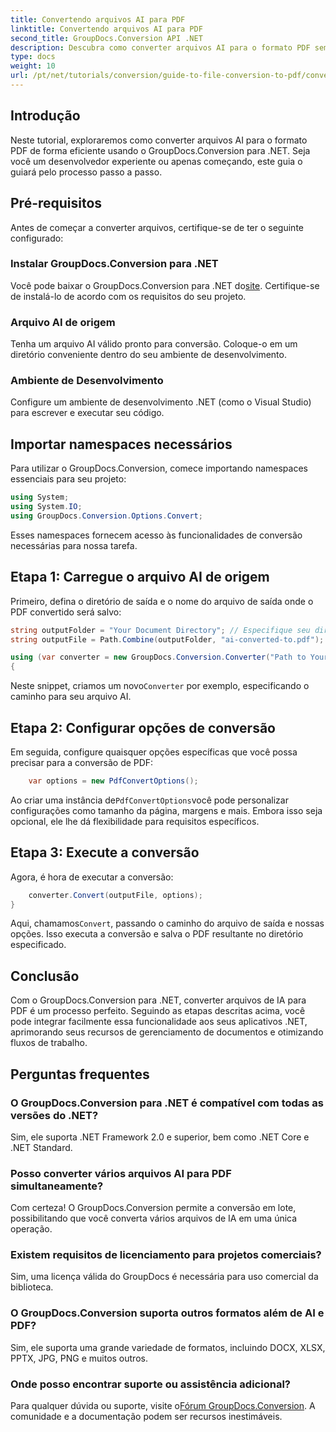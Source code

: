 ```yaml
---
title: Convertendo arquivos AI para PDF
linktitle: Convertendo arquivos AI para PDF
second_title: GroupDocs.Conversion API .NET
description: Descubra como converter arquivos AI para o formato PDF sem esforço usando GroupDocs.Conversion for .NET. Este tutorial o guia através da instalação, configuração do código e processo de conversão.
type: docs
weight: 10
url: /pt/net/tutorials/conversion/guide-to-file-conversion-to-pdf/converting-ai-to-pdf/
---
```

## Introdução

Neste tutorial, exploraremos como converter arquivos AI para o formato PDF de forma eficiente usando o GroupDocs.Conversion para .NET. Seja você um desenvolvedor experiente ou apenas começando, este guia o guiará pelo processo passo a passo.

## Pré-requisitos

Antes de começar a converter arquivos, certifique-se de ter o seguinte configurado:

### Instalar GroupDocs.Conversion para .NET

Você pode baixar o GroupDocs.Conversion para .NET do[site](https://releases.groupdocs.com/conversion/net/). Certifique-se de instalá-lo de acordo com os requisitos do seu projeto.

### Arquivo AI de origem

Tenha um arquivo AI válido pronto para conversão. Coloque-o em um diretório conveniente dentro do seu ambiente de desenvolvimento.

### Ambiente de Desenvolvimento

Configure um ambiente de desenvolvimento .NET (como o Visual Studio) para escrever e executar seu código.

## Importar namespaces necessários

Para utilizar o GroupDocs.Conversion, comece importando namespaces essenciais para seu projeto:

```csharp
using System;
using System.IO;
using GroupDocs.Conversion.Options.Convert;
```
Esses namespaces fornecem acesso às funcionalidades de conversão necessárias para nossa tarefa.

## Etapa 1: Carregue o arquivo AI de origem

Primeiro, defina o diretório de saída e o nome do arquivo de saída onde o PDF convertido será salvo:

```csharp
string outputFolder = "Your Document Directory"; // Especifique seu diretório de documentos aqui
string outputFile = Path.Combine(outputFolder, "ai-converted-to.pdf");

using (var converter = new GroupDocs.Conversion.Converter("Path to Your AI File"))
{
```

 Neste snippet, criamos um novo`Converter` por exemplo, especificando o caminho para seu arquivo AI.

## Etapa 2: Configurar opções de conversão

Em seguida, configure quaisquer opções específicas que você possa precisar para a conversão de PDF:

```csharp
    var options = new PdfConvertOptions();
```
 Ao criar uma instância de`PdfConvertOptions`você pode personalizar configurações como tamanho da página, margens e mais. Embora isso seja opcional, ele lhe dá flexibilidade para requisitos específicos.

## Etapa 3: Execute a conversão

Agora, é hora de executar a conversão:

```csharp
    converter.Convert(outputFile, options);
}
```
 Aqui, chamamos`Convert`, passando o caminho do arquivo de saída e nossas opções. Isso executa a conversão e salva o PDF resultante no diretório especificado.

## Conclusão

Com o GroupDocs.Conversion para .NET, converter arquivos de IA para PDF é um processo perfeito. Seguindo as etapas descritas acima, você pode integrar facilmente essa funcionalidade aos seus aplicativos .NET, aprimorando seus recursos de gerenciamento de documentos e otimizando fluxos de trabalho.

## Perguntas frequentes

### O GroupDocs.Conversion para .NET é compatível com todas as versões do .NET?

Sim, ele suporta .NET Framework 2.0 e superior, bem como .NET Core e .NET Standard.

### Posso converter vários arquivos AI para PDF simultaneamente?

Com certeza! O GroupDocs.Conversion permite a conversão em lote, possibilitando que você converta vários arquivos de IA em uma única operação.

### Existem requisitos de licenciamento para projetos comerciais?

Sim, uma licença válida do GroupDocs é necessária para uso comercial da biblioteca.

### O GroupDocs.Conversion suporta outros formatos além de AI e PDF?

Sim, ele suporta uma grande variedade de formatos, incluindo DOCX, XLSX, PPTX, JPG, PNG e muitos outros.

### Onde posso encontrar suporte ou assistência adicional?

 Para qualquer dúvida ou suporte, visite o[Fórum GroupDocs.Conversion](https://forum.groupdocs.com/c/conversion/11). A comunidade e a documentação podem ser recursos inestimáveis.